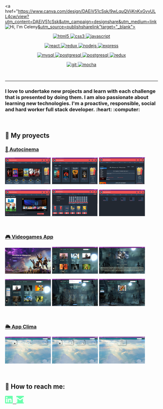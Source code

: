 <a href="https://www.canva.com/design/DAEiV51cSsk/9wLquQVijKnKxGvyULL4cw/view?utm_content=DAEiV51cSsk&utm_campaign=designshare&utm_medium=link&utm_source=publishsharelink"target="_blank"> <img src="https://media.giphy.com/media/WiRIUB7eR7WJJTQiV2/giphy.gif" alt="Hi, I'm Celeny" align="left"/> </a>

<p width='40%' height="100%" align="center"> 
  <a href="https://www.w3.org/html/"target="_blank"> <img src="https://icongr.am/devicon/html5-original-wordmark.svg?size=40&color=currentColor" alt="html5" width="50" height="50"/> </a>   
  <a href="https://www.w3schools.com/css/"target="_blank"> <img src="https://icongr.am/devicon/css3-original-wordmark.svg?size=40&color=currentColor" alt="css3" width="50" height="50"/> </a>
  <a href="https://developer.mozilla.org/en-US/docs/Web/JavaScript" target="_blank"> <img src="https://icongr.am/devicon/javascript-original.svg?size=40&color=currentColor" alt="javascript" width="45" height="45"/> </a>   
</p>
<p width='40%' align="center">
  <a href="https://reactjs.org/"target="_blank"> <img src="https://icongr.am/devicon/react-original.svg?size=40&color=currentColor" alt="react" width="50" height="50"/> </a>
  <a href="https://es.redux.js.org/"target="_blank"> <img src="https://cdn.icon-icons.com/icons2/2415/PNG/512/redux_original_logo_icon_146365.png" alt="redux" width="50" height="50"/> </a>
  <a href="https://nodejs.org"target="_blank"> <img src="https://icongr.am/devicon/nodejs-original-wordmark.svg?size=40&color=currentColor" alt="nodejs" width="50" height="50"/> </a>
  <a href="https://expressjs.com"target="_blank"> <img src="https://icongr.am/devicon/express-original-wordmark.svg?size=40&color=2ec539" alt="express" width="50" height="50"/> </a>
</p>
<p width='40%' align="center">    
  <a href="https://www.mysql.com/"target="_blank"> <img src="https://icongr.am/devicon/mysql-original-wordmark.svg?size=40&color=2ec539" alt="mysql" width="50" height="50"/> </a>
  <a href="https://www.postgresql.org"target="_blank"> <img src="https://icongr.am/devicon/postgresql-original-wordmark.svg?size=40&color=2ec539" alt="postgresql" width="50" height="50"/> </a>
  <a href="https://sequelize.org"target="_blank"> <img src="https://icongr.am/devicon/sequelize-original.svg?size=40&color=2ec539" alt="postgresql" width="50" height="50"/> </a>  
  <a href="https://www.mongodb.com/"target="_blank"> <img src="https://icongr.am/devicon/mongodb-original-wordmark.svg?size=40&color=2ec539" alt="redux" width="50" height="50"/> </a>
</p>
<p align="center">
  <a href="https://git-scm.com/"target="_blank"> <img src="https://www.vectorlogo.zone/logos/git-scm/git-scm-icon.svg" alt="git" width="50" height="50"/> </a>
  <a href="https://mochajs.org"target="_blank"> <img src="https://www.vectorlogo.zone/logos/mochajs/mochajs-icon.svg" alt="mocha" width="50" height="50"/> </a>
</p>

&nbsp;
******

<h3>
I love to undertake new projects and learn with each challenge that is presented by doing them. I am also passionate about learning new technologies. I'm a proactive, responsible, social and hard worker full stack developer. :heart: :computer:
</h3>

&nbsp;

## :pushpin: My proyects

<h3><a href='https://github.com/juancereceda/PG-Henry'target="_blank">🎥 Autocinema</a></h3>

<p>
  <a href='https://henry-movie-app.vercel.app'target="_blank"><img src="https://github.com/CelenyAndrea/CelenyAndrea/blob/main/images/autocine/Home.png" width="30%"></a>
  <a href='https://henry-movie-app.vercel.app/comingsoon'target="_blank"><img src="https://github.com/CelenyAndrea/CelenyAndrea/blob/main/images/autocine/ComingSoon.png" width="30%"></a>
  <a href='https://henry-movie-app.vercel.app/billboard'target="_blank"><img src="https://github.com/CelenyAndrea/CelenyAndrea/blob/main/images/autocine/Billboart.png" width="30%"></a>
</p>
<p>
  <a href='https://henry-movie-app.vercel.app'target="_blank"><img src="https://github.com/CelenyAndrea/CelenyAndrea/blob/main/images/autocine/detail.png" width="30%"></a>
  <a href='https://henry-movie-app.vercel.app/products'target="_blank"><img src="https://github.com/CelenyAndrea/CelenyAndrea/blob/main/images/autocine/Carrito.png" width="30%"></a>
  <a href='https://henry-movie-app.vercel.app/administration'target="_blank"><img src="https://github.com/CelenyAndrea/CelenyAndrea/blob/main/images/autocine/admin.png" width="30%"></a>
</p>

&nbsp;

<h3><a href='https://github.com/CelenyAndrea/PI-Videogames'>🎮 Videogames App</a></h3>

<p>
  <a><img src="https://github.com/CelenyAndrea/CelenyAndrea/blob/main/images/videogames/Landing.png" width="30%"></a>
  <a><img src="https://github.com/CelenyAndrea/CelenyAndrea/blob/main/images/videogames/Home.png" width="30%"></a>
  <a><img src="https://github.com/CelenyAndrea/CelenyAndrea/blob/main/images/videogames/Detalle.png" width="30%"></a>
</p>
<p>
  <a><img src="https://github.com/CelenyAndrea/CelenyAndrea/blob/main/images/videogames/Filter.png" width="30%"></a>
  <a><img src="https://github.com/CelenyAndrea/CelenyAndrea/blob/main/images/videogames/Formulario.png" width="30%"></a>
  <a><img src="https://github.com/CelenyAndrea/CelenyAndrea/blob/main/images/videogames/VgUser.png" width="30%"></a>
</p>

&nbsp;

<h3><a href='https://github.com/CelenyAndrea/AppClima'>🌥️ App Clima</a></h3>
<p>
  <a><img src="https://github.com/CelenyAndrea/CelenyAndrea/blob/main/images/clima/Clima.png" width="30%"></a>
  <a><img src="https://github.com/CelenyAndrea/CelenyAndrea/blob/main/images/clima/ClimaSearch.png" width="30%"></a>
  <a><img src="https://github.com/CelenyAndrea/CelenyAndrea/blob/main/images/clima/ClimaDetalle.png" width="30%"></a>
</p>

&nbsp;

## :paperclip: How to reach me:
<span >
<a href="https://www.linkedin.com/in/celenysantana/" ><img width="5%" src="https://github.com/CelenyAndrea/CelenyAndrea/blob/main/logos/linkedin-icon.png"> &nbsp;
<a href="mailto:celenyandrea@gmail.com"> <img width="5%" src="https://github.com/CelenyAndrea/CelenyAndrea/blob/main/logos/gmail-icon%20green.png">
</span>